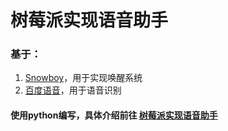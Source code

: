 # 树莓派实现语音助手

### 基于：
1.  [Snowboy](https://snowboy.kitt.ai/dashboard)，用于实现唤醒系统
2.  [百度语音](https://cloud.baidu.com/)，用于语音识别

#### 使用python编写，具体介绍前往 [树莓派实现语音助手](https://www.passerma.com/article/54)